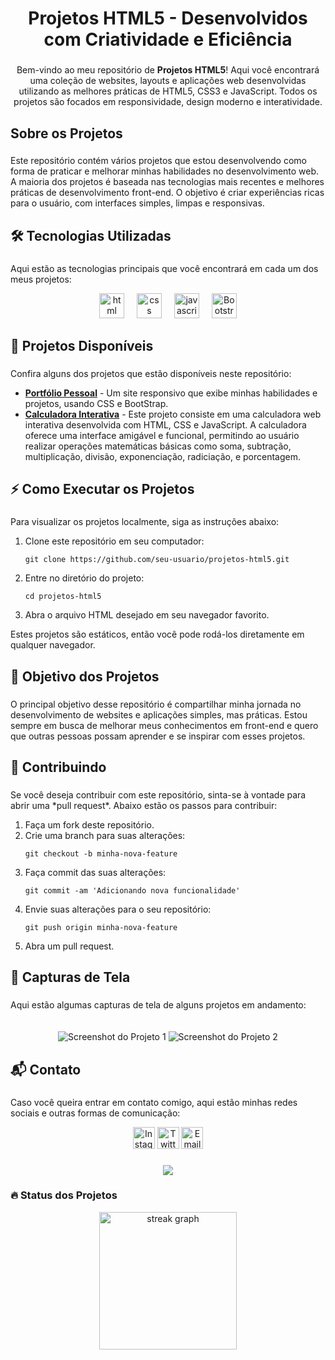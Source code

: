 <h1 align="center">Projetos HTML5 - Desenvolvidos com Criatividade e Eficiência</h1>

###

<p align="center">Bem-vindo ao meu repositório de <strong>Projetos HTML5</strong>! Aqui você encontrará uma coleção de websites, layouts e aplicações web desenvolvidas utilizando as melhores práticas de HTML5, CSS3 e JavaScript. Todos os projetos são focados em responsividade, design moderno e interatividade.</p>

###

<h2 align="left">Sobre os Projetos</h2>

###

<p align="left">Este repositório contém vários projetos que estou desenvolvendo como forma de praticar e melhorar minhas habilidades no desenvolvimento web. A maioria dos projetos é baseada nas tecnologias mais recentes e melhores práticas de desenvolvimento front-end. O objetivo é criar experiências ricas para o usuário, com interfaces simples, limpas e responsivas.</p>

###

<h2 align="left">🛠️ Tecnologias Utilizadas</h2>

###

<p align="left">Aqui estão as tecnologias principais que você encontrará em cada um dos meus projetos:</p>

<div align="center">
    <img src="https://img.icons8.com/?size=100&id=20909&format=png&color=000000" height="40" alt="html logo" title="HTML5"/>
    <img width="12" />
    <img src="https://img.icons8.com/?size=100&id=21278&format=png&color=000000" height="40" alt="css logo" title="CSS3"/>
    <img width="12" />
    <img src="https://cdn.jsdelivr.net/gh/devicons/devicon/icons/javascript/javascript-original.svg" height="40" alt="javascript logo" title="JavaScript"/>
    <img width="12" />
    <img src="https://img.icons8.com/?size=100&id=EzPCiQUqWWEa&format=png&color=000000" height="40" alt="Bootstrap logo" title="Bootstrap"/>
</div>

###

<h2 align="left">📂 Projetos Disponíveis</h2>

###

<p align="left">Confira alguns dos projetos que estão disponíveis neste repositório:</p>

<ul>
    <li><strong><a href="https://jailsonneve.github.io/Projetos-Html/Projetos/portfolio/portfolio.html">Portfólio Pessoal</a></strong> - Um site responsivo que exibe minhas habilidades e projetos, usando CSS e BootStrap.</li>
    <li><strong><a href="https://jailsonneve.github.io/Projetos-Html/Projetos/calculadora/atividade1.html">Calculadora Interativa</a></strong> - Este projeto consiste em uma calculadora web interativa desenvolvida com HTML, CSS e JavaScript. A calculadora oferece uma interface amigável e funcional, permitindo ao usuário realizar operações matemáticas básicas como soma, subtração, multiplicação, divisão, exponenciação, radiciação, e porcentagem.</li>
</ul>

###

<h2 align="left">⚡ Como Executar os Projetos</h2>

###

<p align="left">Para visualizar os projetos localmente, siga as instruções abaixo:</p>

<ol>
    <li>Clone este repositório em seu computador:</li>
    <pre><code>git clone https://github.com/seu-usuario/projetos-html5.git</code></pre>
    <li>Entre no diretório do projeto:</li>
    <pre><code>cd projetos-html5</code></pre>
    <li>Abra o arquivo HTML desejado em seu navegador favorito.</li>
</ol>

<p align="left">Estes projetos são estáticos, então você pode rodá-los diretamente em qualquer navegador.</p>

###

<h2 align="left">🎯 Objetivo dos Projetos</h2>

###

<p align="left">O principal objetivo desse repositório é compartilhar minha jornada no desenvolvimento de websites e aplicações simples, mas práticas. Estou sempre em busca de melhorar meus conhecimentos em front-end e quero que outras pessoas possam aprender e se inspirar com esses projetos.</p>

###

<h2 align="left">🔄 Contribuindo</h2>

###

<p align="left">Se você deseja contribuir com este repositório, sinta-se à vontade para abrir uma *pull request*. Abaixo estão os passos para contribuir:</p>

<ol>
    <li>Faça um fork deste repositório.</li>
    <li>Crie uma branch para suas alterações:</li>
    <pre><code>git checkout -b minha-nova-feature</code></pre>
    <li>Faça commit das suas alterações:</li>
    <pre><code>git commit -am 'Adicionando nova funcionalidade'</code></pre>
    <li>Envie suas alterações para o seu repositório:</li>
    <pre><code>git push origin minha-nova-feature</code></pre>
    <li>Abra um pull request.</li>
</ol>

###

<h2 align="left">📸 Capturas de Tela</h2>

###

<p align="left">Aqui estão algumas capturas de tela de alguns projetos em andamento:</p>

<div align="center">
    <img src="link-da-imagem-1.jpg" alt="Screenshot do Projeto 1" style="max-width: 100%; height: auto;"/>
    <img src="link-da-imagem-2.jpg" alt="Screenshot do Projeto 2" style="max-width: 100%; height: auto; margin-top: 20px;"/>
</div>

###

<h2 align="left">📬 Contato</h2>

###

<p align="left">Caso você queira entrar em contato comigo, aqui estão minhas redes sociais e outras formas de comunicação:</p>

<div align="center">
    <img src="https://img.shields.io/static/v1?message=Instagram&logo=instagram&label=&color=E4405F&logoColor=white&labelColor=&style=for-the-badge" height="35" alt="Instagram" />
    <img src="https://img.shields.io/static/v1?message=Twitter&logo=twitter&label=&color=1DA1F2&logoColor=white&labelColor=&style=for-the-badge" height="35" alt="Twitter" />
    <img src="https://img.shields.io/static/v1?message=Email&logo=gmail&label=&color=D14836&logoColor=white&labelColor=&style=for-the-badge" height="35" alt="Email" />
</div>

###

<div align="center">
    <img src="https://profile-counter.glitch.me/seu-usuario/count.svg?" />
</div>

###

<h3 align="left">🔥 Status dos Projetos</h3>

<div align="center">
    <img src="https://streak-stats.demolab.com?user=jailsonneve&locale=en&mode=daily&theme=dark&hide_border=false&border_radius=5&order=3" height="220" alt="streak graph" />
</div>

###

